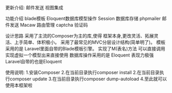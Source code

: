 更新介绍:
	邮件发送
	视图集成

功能介绍
	blade模板
	Eloquent数据库模型操作
	Session 数据库存储
	phpmailer 邮件发送
	Macaw 路由管理
	captcha 验证码

设计思路
	采用了主流的Composer为主的库,使得 框架本身,更改灵活、拓展灵活、上手简单、体积极小。
	采用了最常见的MVC分层设计结构(简单明了)。
	模板采用的是 Laravel里面自带的Blade模板引擎。
	实现了M(表名)方法 可以直接调用实现虚拟一个模型出来直接使用
	数据库操作采用的是 Eloquent 表现力极强 Laravel自带的也是Eloquent

使用说明:
1.安装Composer
2.在当前目录执行composer install
2.在当前目录执行composer update
3.在当前目录执行composer dump-autoload
4.至此就可以使用本框架啦
